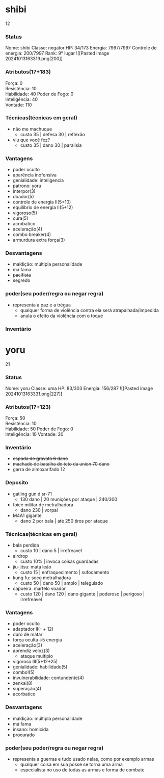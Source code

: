 # shibi
12
### Status
Nome: shibi
Classe: negator
HP: 34/173
Energia: 7997/7997
Controle de energia: 200/7997
Rank: 9° lugar
![[Pasted image 20241013163319.png|200]]
### Atributos(17+183) 
Força: 0   
Resistência: 10    
Habilidade: 40
Poder de Fogo: 0  
Inteligência: 40  
Vontade: 110  

### Técnicas(técnicas em geral)
- não me machuque
	- custo 35 | defesa 30 | reflexão
- viu que você fez?
	- custo 35 | dano 30 | paralisia
### Vantagens
- poder oculto
- aparência inofensiva
- genialidade: inteligencia
- patrono: yoru
- interpor(3)
- doador(5)
- controle de energia II(5+10)
- equilíbrio de energia II(5+12)
- vigoroso(5)
- cura(5)
- acrobatico
- aceleração(4)
- combo breaker(4)
- armurdura extra força(3)

### Desvantagens 
- maldição: múltipla personalidade
- má fama
- ~~pacifista~~
- segredo

### poder(seu poder/regra ou negar regra)
- representa a paz e a trégua
	- qualquer forma de violência contra ela será atrapalhada/impedida
	- anula o efeito da violência com o toque
### Inventário

# yoru
21
### Status
Nome: yoru
Classe: uma
HP: 83/303
Energia: 156/287
![[Pasted image 20241013163331.png|227]]
### Atributos(17+123) 
Força: 50  
Resistência: 10    
Habilidade: 50
Poder de Fogo: 0  
Inteligência: 10 
Vontade: 20  
### Inventário  
- ~~espada de gravata 6 dano~~
- ~~machado de batalha do teto da union 70 dano~~
- garra de almoxarifado 12
### Deposito
- gatling gun d sr-71
	- 130 dano | 20 munições por ataque | 240/300
 - foice militar de metralhadora
	 - dano 230 | vorpal
- M4A1 gigante
	- dano 2 por bala | até 250 tiros por ataque
### Técnicas(técnicas em geral)
- bala perdida
	- custo 10 | dano 5 | irrefreavel
- airdrop
	- custo 10% | invoca coisas guardadas
- jiu-jitsu: mata leão
	- custo 15 | enfraquecimento | sufocamento
- kung fu: soco metralhadora
	- custo 50 | dano 50 | amplo | teleguiado
- capoeira: martelo voador
	- custo 120 | dano 120 | dano gigante | poderoso | perigoso | irrefreavel 
### Vantagens
- poder oculto
- adaptador II(- + 12)
- duro de matar
- força oculta->5 energia
- aceleração(3)
- aprendiz veloz(3)
	- ataque multiplo
- vigoroso III(5+12+25)
- genialidade: habilidade(5)
- combo!(5)
- invulnerabilidade: contundente(4)
- zenkai(8)
- superação(4)
- acorbatico
### Desvantagens 
- maldição: múltipla personalidade
- má fama
- insano: homicida
- ~~procurado~~


### poder(seu poder/regra ou negar regra)
- representa a guerras e tudo usado nelas, como por exemplo armas
	- qualquer coisa em sua posse se torna uma arma
	- especialista no uso de todas as armas e forma de combate